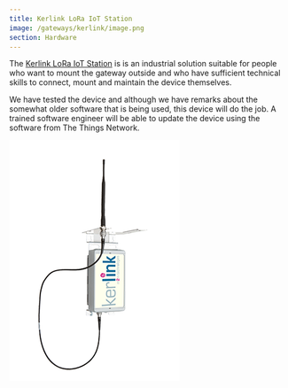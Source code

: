 ```yaml
---
title: Kerlink LoRa IoT Station
image: /gateways/kerlink/image.png
section: Hardware
---
```


The [Kerlink LoRa IoT Station](http://www.kerlink.fr/en/products) is is an industrial solution suitable for people who want to mount the gateway outside and who have sufficient technical skills to connect, mount and maintain the device themselves.

We have tested the device and although we have remarks about the somewhat older software that is being used, this device will do the job. A trained software engineer will be able to update the device using the software from The Things Network.

![Kerlink LoRa IoT Station](image.png)
